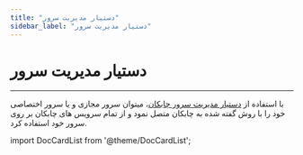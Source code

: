 ```yaml
---
title: "دستیار مدیریت سرور"
sidebar_label: "دستیار مدیریت سرور"
---
```


<head>
  <link rel="canonical" href="https://chabokan.net/server-assistant/" />
</head>

# دستیار مدیریت سرور
---

با استفاده از [دستیار مدیریت سرور چابکان](https://chabokan.net/server-assistant/)، میتوان سرور مجازی و یا سرور اختصاصی خود را با روش گفته شده به چابکان متصل نمود و از تمام سرویس های چابکان بر روی سرور خود استفاده کرد.

import DocCardList from '@theme/DocCardList';

<DocCardList />
